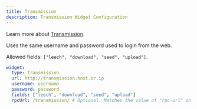 ```yaml
---
title: Transmission
description: Transmission Widget Configuration
---
```


Learn more about [Transmission](https://github.com/transmission/transmission).

Uses the same username and password used to login from the web.

Allowed fields: `["leech", "download", "seed", "upload"]`.

```yaml
widget:
  type: transmission
  url: http://transmission.host.or.ip
  username: username
  password: password
  fields: ["leech", "download", "seed", "upload"]
  rpcUrl: /transmission/ # Optional. Matches the value of "rpc-url" in your Transmission's settings.json file
```
